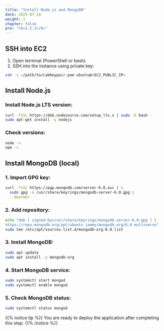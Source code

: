 ```yaml
---
title: "Install Node.js and MongoDB"
date: 2025-07-10
weight: 1
chapter: false
pre: "<b>2.2.1</b>"
---
```


## SSH into EC2

1. Open terminal (PowerShell or bash).
2. SSH into the instance using private key:

```bash
ssh -i ~/path/to/LabKeypair.pem ubuntu@<EC2_PUBLIC_IP>
```

## Install Node.js

### Install Node.js LTS version:

```bash
curl -fsSL https://deb.nodesource.com/setup_lts.x | sudo -E bash -
sudo apt-get install -y nodejs
```

### Check versions:

```bash
node -v
npm -v
```

## Install MongoDB (local)

### 1. Import GPG key:

```bash
curl -fsSL https://pgp.mongodb.com/server-6.0.asc | \
  sudo gpg -o /usr/share/keyrings/mongodb-server-6.0.gpg \
  --dearmor
```

### 2. Add repository:

```bash
echo "deb [ signed-by=/usr/share/keyrings/mongodb-server-6.0.gpg ] \
https://repo.mongodb.org/apt/ubuntu jammy/mongodb-org/6.0 multiverse" | \
sudo tee /etc/apt/sources.list.d/mongodb-org-6.0.list
```

### 3. Install MongoDB:

```bash
sudo apt update
sudo apt install -y mongodb-org
```

### 4. Start MongoDB service:

```bash
sudo systemctl start mongod
sudo systemctl enable mongod
```

### 5. Check MongoDB status:

```bash
sudo systemctl status mongod
```

{{% notice tip %}}
You are ready to deploy the application after completing this step.
{{% /notice %}}
